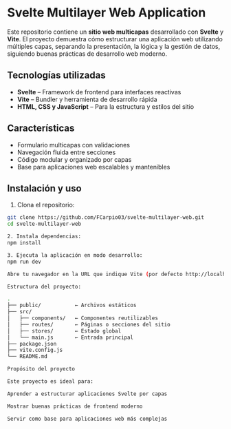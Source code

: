 # Svelte Multilayer Web Application

Este repositorio contiene un **sitio web multicapas** desarrollado con **Svelte** y **Vite**. El proyecto demuestra cómo estructurar una aplicación web utilizando múltiples capas, separando la presentación, la lógica y la gestión de datos, siguiendo buenas prácticas de desarrollo web moderno.

## Tecnologías utilizadas

- **Svelte** – Framework de frontend para interfaces reactivas  
- **Vite** – Bundler y herramienta de desarrollo rápida  
- **HTML, CSS y JavaScript** – Para la estructura y estilos del sitio  

## Características

- Formulario multicapas con validaciones  
- Navegación fluida entre secciones  
- Código modular y organizado por capas  
- Base para aplicaciones web escalables y mantenibles  

## Instalación y uso

1. Clona el repositorio:
```bash
git clone https://github.com/FCarpio03/svelte-multilayer-web.git
cd svelte-multilayer-web

2. Instala dependencias:
npm install

3. Ejecuta la aplicación en modo desarrollo:
npm run dev

Abre tu navegador en la URL que indique Vite (por defecto http://localhost:5173)

Estructura del proyecto:

.
├── public/           ← Archivos estáticos
├── src/
│   ├── components/   ← Componentes reutilizables
│   ├── routes/       ← Páginas o secciones del sitio
│   ├── stores/       ← Estado global
│   └── main.js       ← Entrada principal
├── package.json
├── vite.config.js
└── README.md

Propósito del proyecto

Este proyecto es ideal para:

Aprender a estructurar aplicaciones Svelte por capas

Mostrar buenas prácticas de frontend moderno

Servir como base para aplicaciones web más complejas
